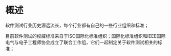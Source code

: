 # 概述

软件测试行业历史源远流长，每个行业都有自己的一些行业组织和标准；

目前软件测试的权威标准来自于ISO国际化标准组织；国际化标准组织和IEEE国际电气与电子工程师协会成立了联合工作组，它们一起制定关于软件测试相关的标准；

